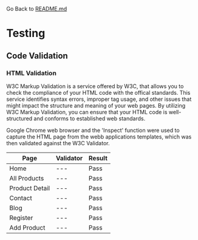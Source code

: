 Go Back to [README.md](/README.md)

# Testing

## Code Validation

### HTML Validation

W3C Markup Validation is a service offered by W3C, that allows you to check the compliance of your HTML code with the offical standards. 
This service identifies syntax errors, improper tag usage, and other issues that might impact the structure and meaning of your web pages. By utilizing W3C Markup Validation, you can ensure that your HTML code is well-structured and conforms to established web standards.

Google Chrome web browser and the 'Inspect' function were used to capture the HTML page from the webb applications templates, which was then validated against the W3C Validator.

|Page|Validator|Result|
| --- | --- | --- |
| Home | --- | Pass |
| All Products | --- | Pass |
| Product Detail | --- | Pass |
| Contact | --- | Pass |
| Blog | --- | Pass |
| Register | --- | Pass |
| Add Product | --- | Pass |